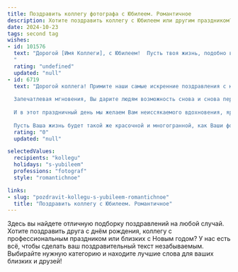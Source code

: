 ```yaml
---
title: Поздравить коллегу фотографа с Юбилеем. Романтичное
description: Хотите поздравить коллегу с Юбилеем или другим праздником? Наш ИИ создаст незабываемое поздравление, а вы обязательно выделитесь среди других.  
date: 2024-10-23
tags: second tag
wishes:
- id: 101576
  text: "Дорогой [Имя Коллеги], с Юбилеем!  Пусть твоя жизнь, подобно волшебной фотографии, будет полна ярких красок, незабываемых моментов и трогательных деталей.  Пусть каждый новый день приносит вдохновение, а твоё мастерство продолжает очаровывать и завораживать.  Желаю тебе бесконечного счастья, любви и, конечно же,  успехов в твоём прекрасном мире фотографии!
  "
  rating: "undefined"
  updated: "null"
- id: 6719
  text: "Дорогой коллега! Примите наши самые искренние поздравления с юбилеем!
  
  Запечатлевая мгновения, Вы дарите людям возможность снова и снова переживать прекрасные моменты. Ваш взгляд художника позволяет нам увидеть мир в ином свете, полном красоты и эмоций.
  
  И в этот праздничный день мы желаем Вам неиссякаемого вдохновения, ярких идей и новых шедевров. Пусть каждый кадр, сделанный Вами, будет наполнен светом, теплом и волшебством.
  
  Пусть Ваша жизнь будет такой же красочной и многогранной, как Ваши фотографии. Счастья, здоровья и долгих лет творчества!"
  rating: "0"
  updated: "null"

selectedValues:
  recipients: "kollegu"
  holidays: "s-yubileem"
  professions: "fotograf"
  style: "romantichnoe"

links:
- slug: "pozdravit-kollegu-s-yubileem-romantichnoe"
  title: "Поздравить коллегу с Юбилеем. Романтичное"
---
```


Здесь вы найдете отличную подборку поздравлений на любой случай. 
Хотите поздравить друга с днём рождения, коллегу с профессиональным праздником или близких с Новым годом? У нас есть всё, чтобы сделать ваш поздравительный текст незабываемым. Выбирайте нужную категорию и находите лучшие слова для ваших близких и друзей!
